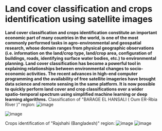 # Land cover classification and crops identification using satellite images  
<b>Land cover classification and crops identification constitute an important economic part of many countries in the world, is one of the most commonly performed tasks in agro-environmental and geospatial research, whose domain ranges from physical geographic observations (i.e. information on the land/crop type, land/crop area, configuration of buildings, roads, identifying surface water bodies, etc.) to environmental planning. Land cover classification has become a powerful tool in explaining relationships between environmental changes to socio-economic activities. The recent advances in high-end computer programming and the availability of free satellite imageries have brought data science and remote sensing in the same platform. It is now possible to quickly perform land cover and crop classifications over a wider spatio-temporal spectrum using simplified machine learning or deep learning algorithms.</b>
Classification of "BARAGE EL HANSALI ( Oum ER-Rbia River )" region:
![image](https://github.com/hassanInfo/Satellite_imgs_ML_project/assets/85229840/d426c6a2-6a60-4304-8068-8e0d856a8293)

![image](https://github.com/hassanInfo/Satellite_imgs_ML_project/assets/85229840/9c99a296-5f3e-443b-9ee4-4447370eca02)

Crops identification of "Rajshahi (Bangladesh)" region:
![image](https://github.com/hassanInfo/Satellite_imgs_ML_project/assets/85229840/747121b0-bdf0-4c77-9b02-bc2639b9bb13)
![image](https://github.com/hassanInfo/Satellite_imgs_ML_project/assets/85229840/b1a896d9-ab8e-47ff-bdd3-e0375a974ae6)
